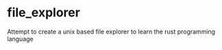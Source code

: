# file_explorer
Attempt to create a unix based file explorer to learn the rust programming language
